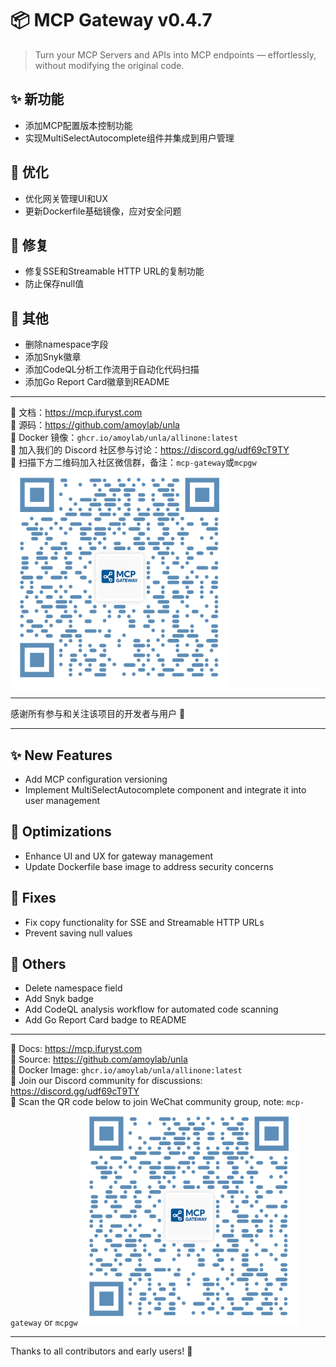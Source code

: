 # 📦 MCP Gateway v0.4.7

> Turn your MCP Servers and APIs into MCP endpoints — effortlessly, without modifying the original code.

## ✨ 新功能

- 添加MCP配置版本控制功能
- 实现MultiSelectAutocomplete组件并集成到用户管理

## 🔧 优化

- 优化网关管理UI和UX
- 更新Dockerfile基础镜像，应对安全问题

## 🐛 修复

- 修复SSE和Streamable HTTP URL的复制功能
- 防止保存null值

## 🔨 其他

- 删除namespace字段
- 添加Snyk徽章
- 添加CodeQL分析工作流用于自动化代码扫描
- 添加Go Report Card徽章到README

---

📘 文档：https://mcp.ifuryst.com  
🐙 源码：https://github.com/amoylab/unla  
🐳 Docker 镜像：`ghcr.io/amoylab/unla/allinone:latest`  
💬 加入我们的 Discord 社区参与讨论：https://discord.gg/udf69cT9TY  
🔗 扫描下方二维码加入社区微信群，备注：`mcp-gateway`或`mcpgw`
<img src="https://github.com/amoylab/unla/blob/main/web/public/wechat-qrcode.png" alt="微信群二维码" width="350" height="350" />

---

感谢所有参与和关注该项目的开发者与用户 💖

---

## ✨ New Features

- Add MCP configuration versioning
- Implement MultiSelectAutocomplete component and integrate it into user management

## 🔧 Optimizations

- Enhance UI and UX for gateway management
- Update Dockerfile base image to address security concerns

## 🐛 Fixes

- Fix copy functionality for SSE and Streamable HTTP URLs
- Prevent saving null values

## 🔨 Others

- Delete namespace field
- Add Snyk badge
- Add CodeQL analysis workflow for automated code scanning
- Add Go Report Card badge to README

---

📘 Docs: https://mcp.ifuryst.com  
🐙 Source: https://github.com/amoylab/unla  
🐳 Docker Image: `ghcr.io/amoylab/unla/allinone:latest`  
💬 Join our Discord community for discussions: https://discord.gg/udf69cT9TY  
🔗 Scan the QR code below to join WeChat community group, note: `mcp-gateway` or `mcpgw`
<img src="https://github.com/amoylab/unla/blob/main/web/public/wechat-qrcode.png" alt="WeChat QR Code" width="350" height="350" />

---

Thanks to all contributors and early users! 💖 